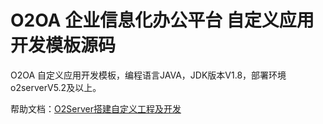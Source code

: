 # O2OA 企业信息化办公平台 自定义应用开发模板源码



O2OA 自定义应用开发模板，编程语言JAVA，JDK版本V1.8，部署环境o2serverV5.2及以上。

帮助文档：[O2Server搭建自定义工程及开发](https://www.yuque.com/o2oa/course/tuef8c)